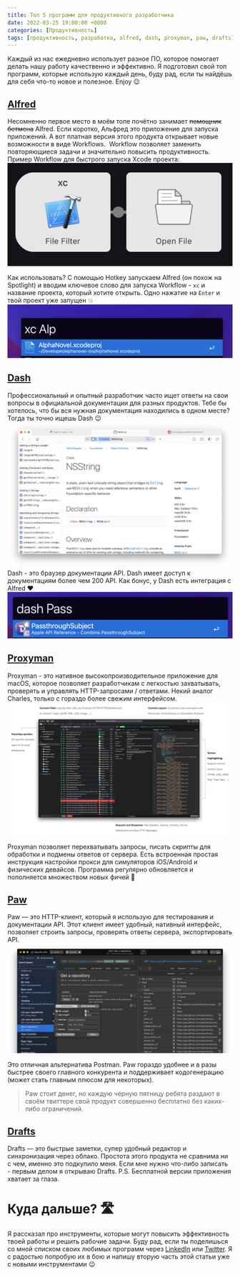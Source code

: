 ```yaml
---
title: Топ 5 программ для продуктивного разработчика
date: 2022-03-25 19:00:00 +0000
categories: [Продуктивность]
tags: [продуктивность, разработка, alfred, dash, proxyman, paw, drafts]
---
```

Каждый из нас ежедневно использует разное ПО, которое помогает делать нашу работу качественно и эффективно. Я подготовил свой топ программ, которые использую каждый день, буду рад, если ты найдёшь для себя что-то новое и полезное. Enjoy 😉

## [Alfred](https://www.alfredapp.com)
Несомненно первое место в моём топе почётно занимает ~~помощник бетмена~~ Alfred. Если коротко, Альфред это приложение для запуска приложений. А вот платная версия этого продукта открывает новые возможности в виде Workflows. 
Workflow позволяет заменить повторяющиеся задачи и значительно повысить продуктивность.
Пример Workflow для быстрого запуска Xcode проекта:
![Alfred](/assets/img/posts/top_5_programs_for_dev_productivity/programs_productivity_1.png)

Как использовать? С помощью Hotkey запускаем Alfred (он похож на Spotlight) и вводим ключевое слово для запуска Workflow - `xc` и название проекта, который хотите открыть. Одно нажатие на `Enter` и твой проект уже запущен 💥
![Alfred](/assets/img/posts/top_5_programs_for_dev_productivity/programs_productivity_2.png)

## [Dash](https://kapeli.com/dash)
Профессиональный и опытный разработчик часто ищет ответы на свои вопросы в официальной документации для разных продуктов. Тебе бы хотелось, что бы вся нужная документация находились в одном месте? Тогда ты точно ищешь Dash 😉
![Dash](/assets/img/posts/top_5_programs_for_dev_productivity/programs_productivity_3.png)
Dash - это браузер документации API. Dash имеет доступ к документациям более чем 200 API.
Как бонус, у Dash есть интеграция с Alfred ❤️
![Dash](/assets/img/posts/top_5_programs_for_dev_productivity/programs_productivity_4.png)

## [Proxyman](https://proxyman.io/)
Proxyman - это нативное высокопроизводительное приложение для macOS, которое позволяет разработчикам с легкостью захватывать, проверять и управлять HTTP-запросами / ответами. Некий аналог Charles, только с гораздо более свежим интерфейсом. 
![Proxyman](/assets/img/posts/top_5_programs_for_dev_productivity/programs_productivity_5.png)

Proxyman позволяет перехватывать запросы, писать скрипты для обработки и подмены ответов от сервера. Есть встроенная простая инструкция настройки прокси для симуляторов iOS/Android и физических девайсов.
Программа регулярно обновляется и пополняется множеством новых фичей 💪

## [Paw](https://paw.cloud)
Paw — это HTTP-клиент, который я использую для тестирования и документации API. Этот клиент имеет удобный, нативный интерфейс, позволяет строить запросы, проверять ответы сервера, экспортировать API.
![Paw](/assets/img/posts/top_5_programs_for_dev_productivity/programs_productivity_6.png)

Это отличная альтернатива Postman. Paw гораздо удобнее и в разы быстрее своего главного конкурента и поддерживает кодогенерацию (может стать главным плюсом для некоторых).
> Paw стоит денег, но каждую чёрную пятницу ребята раздают в своём твиттере свой продукт совершенно бесплатно без каких-либо ограничений. 

## [Drafts](https://getdrafts.com)
Drafts — это быстрые заметки, супер удобный редактор и синхронизация через облако. Простота этого продукта не сравнима ни с чем, именно это подкупило меня. Если мне нужно что-либо записать - первым делом я открываю Drafts.
P.S. Бесплатной версии приложения хватает за глаза.

# Куда дальше? 🛣
Я рассказал про инструменты, которые могут повысить эффективность твоей работы и решить рабочие задачи. Буду рад, если ты поделишься со мной списком своих любимых программ через [LinkedIn](https://www.linkedin.com/in/khambir/) или [Twitter](https://twitter.com/VKhambir).
Я с радостью попробую их в бою и напишу вторую часть этой статьи уже с новыми инструментами 😉
